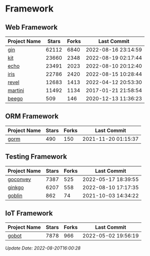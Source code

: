# Framework

## Web Framework
| Project Name | Stars | Forks | Last Commit |
| ------------ | ----- | ----- | ----------- |
| [gin](https://github.com/gin-gonic/gin) | 62112 | 6840 | 2022-08-16 23:14:59 |
| [kit](https://github.com/go-kit/kit) | 23660 | 2348 | 2022-08-19 02:17:44 |
| [echo](https://github.com/labstack/echo) | 23491 | 2023 | 2022-08-10 20:12:40 |
| [iris](https://github.com/kataras/iris) | 22786 | 2420 | 2022-08-15 10:28:44 |
| [revel](https://github.com/revel/revel) | 12683 | 1413 | 2022-04-12 20:53:30 |
| [martini](https://github.com/go-martini/martini) | 11492 | 1134 | 2017-01-21 21:58:54 |
| [beego](https://github.com/astaxie/beego) | 509 | 146 | 2020-12-13 11:36:23 |

## ORM Framework
| Project Name | Stars | Forks | Last Commit |
| ------------ | ----- | ----- | ----------- |
| [gorm](https://github.com/jinzhu/gorm) | 490 | 150 | 2021-11-20 01:15:37 |

## Testing Framework
| Project Name | Stars | Forks | Last Commit |
| ------------ | ----- | ----- | ----------- |
| [goconvey](https://github.com/smartystreets/goconvey) | 7387 | 525 | 2022-05-17 18:39:55 |
| [ginkgo](https://github.com/onsi/ginkgo) | 6207 | 558 | 2022-08-10 17:17:35 |
| [goblin](https://github.com/franela/goblin) | 862 | 74 | 2021-10-03 14:34:22 |

## IoT Framework
| Project Name | Stars | Forks | Last Commit |
| ------------ | ----- | ----- | ----------- |
| [gobot](https://github.com/hybridgroup/gobot) | 7878 | 966 | 2022-05-02 19:56:19 |

*Update Date: 2022-08-20T16:00:28*